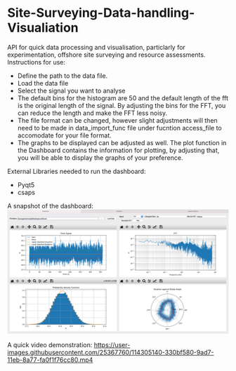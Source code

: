 # Site-Surveying-Data-handling-Visualiation

API for quick data processing and visualisation, particlarly for experimentation, offshore site surveying and resource assessments.
Instructions for use:
* Define the path to the data file. 
* Load the data file
* Select the signal you want to analyse
* The default bins for the histogram are 50 and the default length of the fft is the original length of the signal. By adjusting the bins for the FFT, you can reduce the length and make the FFT less noisy. 
* The file format can be changed, however slight adjustments will then need to be made in data_import_func file under fucntion access_file to accomodate for your file format. 
* The graphs to be displayed can be adjusted as well. The plot function in the Dashboard contains the information for plotting, by adjusting that, you will be able to display the graphs of your preference. 


External Libraries needed to run the dashboard:
* Pyqt5
* csaps

A snapshot of the dashboard:
![](Images/Screenshot.png)

A quick video demonstration:
https://user-images.githubusercontent.com/25367760/114305140-330bf580-9ad7-11eb-8a77-fa0f1f76cc80.mp4

